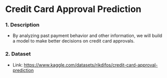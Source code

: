 # Credit Card Approval Prediction

### 1. Description
* By analyzing past payment behavior and other information, we will build a model to make better decisions on credit card approvals.

### 2. Dataset
* Link: https://www.kaggle.com/datasets/rikdifos/credit-card-approval-prediction
